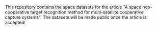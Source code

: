 This repository contains the space datasets for the article "A space non-cooperative target recognition method for multi-satellite cooperative capture systems".
The datasets will be made public once the article is accepted!
